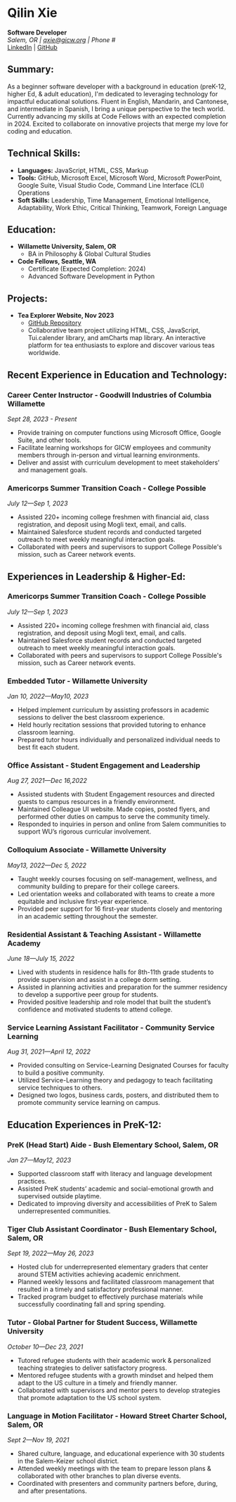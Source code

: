 # Qilin Xie
**Software Developer**  
*Salem, OR | qxie@gicw.org | Phone #*  
[LinkedIn](https://www.linkedin.com/in/qilinxie/) | [GitHub](https://github.com/QILINXIE02)

## Summary:
As a beginner software developer with a background in education (preK-12, higher Ed, & adult education), I'm dedicated to leveraging technology for impactful educational solutions. Fluent in English, Mandarin, and Cantonese, and intermediate in Spanish, I bring a unique perspective to the tech world. Currently advancing my skills at Code Fellows with an expected completion in 2024. Excited to collaborate on innovative projects that merge my love for coding and education.

## Technical Skills:
- **Languages:** JavaScript, HTML, CSS, Markup  
- **Tools:** GitHub, Microsoft Excel, Microsoft Word, Microsoft PowerPoint, Google Suite, Visual Studio Code, Command Line Interface (CLI) Operations  
- **Soft Skills:** Leadership, Time Management, Emotional Intelligence, Adaptability, Work Ethic, Critical Thinking, Teamwork, Foreign Language

## Education:
- **Willamette University, Salem, OR**
  - BA in Philosophy & Global Cultural Studies
- **Code Fellows, Seattle, WA**
  - Certificate (Expected Completion: 2024)
  - Advanced Software Development in Python

## Projects:
- **Tea Explorer Website, Nov 2023**
  - [GitHub Repository](https://github.com/Team-QUICM)
  - Collaborative team project utilizing HTML, CSS, JavaScript, Tui.calender library, and amCharts map library. An interactive platform for tea enthusiasts to explore and discover various teas worldwide.

## Recent Experience in Education and Technology:

### Career Center Instructor - Goodwill Industries of Columbia Willamette
*Sept 28, 2023 - Present*
- Provide training on computer functions using Microsoft Office, Google Suite, and other tools.
- Facilitate learning workshops for GICW employees and community members through in-person and virtual learning environments.
- Deliver and assist with curriculum development to meet stakeholders’ and management goals.

### Americorps Summer Transition Coach - College Possible
*July 12—Sep 1, 2023*
- Assisted 220+ incoming college freshmen with financial aid, class registration, and deposit using Mogli text, email, and calls.
- Maintained Salesforce student records and conducted targeted outreach to meet weekly meaningful interaction goals.
- Collaborated with peers and supervisors to support College Possible's mission, such as Career network events.

## Experiences in Leadership & Higher-Ed:

### Americorps Summer Transition Coach - College Possible
*July 12—Sep 1, 2023*
- Assisted 220+ incoming college freshmen with financial aid, class registration, and deposit using Mogli text, email, and calls.
- Maintained Salesforce student records and conducted targeted outreach to meet weekly meaningful interaction goals.
- Collaborated with peers and supervisors to support College Possible's mission, such as Career network events.

### Embedded Tutor - Willamette University
*Jan 10, 2022—May10, 2023*
- Helped implement curriculum by assisting professors in academic sessions to deliver the best classroom experience.
- Held hourly recitation sessions that provided tutoring to enhance classroom learning.
- Prepared tutor hours individually and personalized individual needs to best fit each student.

### Office Assistant - Student Engagement and Leadership
*Aug 27, 2021—Dec 16,2022*
- Assisted students with Student Engagement resources and directed guests to campus resources in a friendly environment.
- Maintained Colleague UI website. Made copies, posted flyers, and performed other duties on campus to serve the community timely.
- Responded to inquiries in person and online from Salem communities to support WU’s rigorous curricular involvement.

### Colloquium Associate - Willamette University
*May13, 2022—Dec 5, 2022*
- Taught weekly courses focusing on self-management, wellness, and community building to prepare for their college careers.
- Led orientation weeks and collaborated with teams to create a more equitable and inclusive first-year experience.
- Provided peer support for 16 first-year students closely and mentoring in an academic setting throughout the semester.

### Residential Assistant & Teaching Assistant - Willamette Academy
*June 18—July 15, 2022*
- Lived with students in residence halls for 8th-11th grade students to provide supervision and assist in a college dorm setting.
- Assisted in planning activities and preparation for the summer residency to develop a supportive peer group for students.
- Provided positive leadership and role model that built the student’s confidence and motivated students to attend college.

### Service Learning Assistant Facilitator - Community Service Learning
*Aug 31, 2021—April 12, 2022*
- Provided consulting on Service-Learning Designated Courses for faculty to build a positive community.
- Utilized Service-Learning theory and pedagogy to teach facilitating service techniques to others.
- Designed two logos, business cards, posters, and distributed them to promote community service learning on campus.

## Education Experiences in PreK-12:

### PreK (Head Start) Aide - Bush Elementary School, Salem, OR
*Jan 27—May12, 2023*
- Supported classroom staff with literacy and language development practices.
- Assisted PreK students’ academic and social-emotional growth and supervised outside playtime.
- Dedicated to improving diversity and accessibilities of PreK to Salem underrepresented communities.

### Tiger Club Assistant Coordinator - Bush Elementary School, Salem, OR
*Sept 19, 2022—May 26, 2023*
- Hosted club for underrepresented elementary graders that center around STEM activities achieving academic enrichment.
- Planned weekly lessons and facilitated classroom management that resulted in a timely and satisfactory professional manner.
- Tracked program budget to effectively purchase materials while successfully coordinating fall and spring spending.

### Tutor - Global Partner for Student Success, Willamette University
*October 10—Dec 23, 2021*
- Tutored refugee students with their academic work & personalized teaching strategies to deliver satisfactory progress.
- Mentored refugee students with a growth mindset and helped them adapt to the US culture in a timely and friendly manner.
- Collaborated with supervisors and mentor peers to develop strategies that promote adaptation to the US school system.

### Language in Motion Facilitator - Howard Street Charter School, Salem, OR
*Sept 2—Nov 19, 2021*
- Shared culture, language, and educational experience with 30 students in the Salem-Keizer school district.
- Attended weekly meetings with the team to prepare lesson plans & collaborated with other branches to plan diverse events.
- Coordinated with presenters and community partners before, during, and after presentations.
